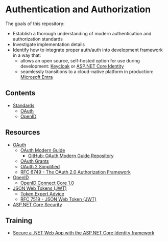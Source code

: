 # Authentication and Authorization

The goals of this repository:
* Establish a thorough understanding of modern authentication and authorization standards
* Investigate implementation details
* Identify how to integrate proper auth/auth into development framework in a way that:
    * allows an open source, self-hosted option for use during development: [Keycloak](https://www.keycloak.org/) or [ASP.NET Core Identity](https://learn.microsoft.com/en-us/aspnet/core/security/authentication/identity?view=aspnetcore-8.0&tabs=visual-studio)
    * seamlessly transitions to a cloud-native platform in production: [Microsoft Entra](https://www.microsoft.com/en-us/security/business/identity-access/microsoft-entra-id)

## Contents

* [Standards](./standards)
    * [OAuth](./standards/oauth.md)
    * [OpenID](./standards/openid.md)

## Resources

* [OAuth](https://oauth.net/2/)
    * [OAuth Modern Guide](https://fusionauth.io/articles/oauth/modern-guide-to-oauth)
        * [GitHub: OAuth Modern Guide Repository](https://github.com/FusionAuth/fusionauth-example-modern-guide-to-oauth)
    * [OAuth Grants](https://fusionauth.io/articles/oauth/complete-list-oauth-grants)
    * [OAuth 2 Simplified](https://aaronparecki.com/oauth-2-simplified/)
    * [RFC 6749 - The OAuth 2.0 Authorization Framework](https://datatracker.ietf.org/doc/html/rfc6749)
* [OpenID](https://openid.net/)
    * [OpenID Connect Core 1.0](https://openid.net/specs/openid-connect-core-1_0.html)
* [JSON Web Tokens (JWT)](https://jwt.io/)
    * [Token Expert Advice](https://fusionauth.io/articles/tokens/)
    * [RFC 7519 - JSON Web Token (JWT)](https://datatracker.ietf.org/doc/html/rfc7519)
* [ASP.NET Core Security](https://learn.microsoft.com/en-us/aspnet/core/security/?view=aspnetcore-8.0)


## Training
* [Secure a .NET Web App with the ASP.NET Core Identity framework](https://learn.microsoft.com/en-us/training/modules/secure-aspnet-core-identity/)